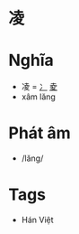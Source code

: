 # 凌

# Nghĩa
* 凌 = [冫](冫.md) [夌](夌.md)
* xâm lăng

# Phát âm
* /lăng/

# Tags
* Hán Việt

<script>window.HANZI_FIELD='凌';</script>
